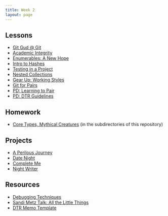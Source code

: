 ```yaml
---
title: Week 2
layout: page
---
```


## Lessons

* [Git Gud @ Git](../lessons/branching_in_git)
* [Academic Integrity](../lessons/academic_integrity)
* [Enumerables: A New Hope](../lessons/beginner_enumerables)
* [Intro to Hashes](../lessons/hashes_arts_and_crafts)
* [Testing in a Project](../lessons/testing_in_a_project)
* [Nested Collections](../lessons/nested_collections)
* [Gear Up: Working Styles](https://github.com/turingschool/gear-up/blob/master/m1_citizenship/session_3_intro_extro_ambivert_styles.markdown)
* [Git for Pairs](../lessons/git_for_pairs)
* [PD: Learning to Pair](../../career_development_curriculum/module_one/learning_to_pair)
* [PD: DTR Guidelines](../../career_development_curriculum/module_one/dtr_guidelines_memo)
<!-- * [Working with Objects](../lessons/working_with_objects.md) -->


## Homework

* [Core Types, Mythical Creatures](https://github.com/turingschool/ruby-exercises/) (in the subdirectories of this repository)


## Projects

* [A Perilous Journey](../projects/perilous_journey)
* [Date Night](../projects/date_night)
* [Complete Me](../projects/complete_me)
* [Night Writer](../projects/night_writer)


## Resources

* [Debugging Techniques](../slides/debugging)
* [Sandi Metz Talk: All the Little Things](https://www.youtube.com/watch?v=8bZh5LMaSmE)
* [DTR Memo Template](https://docs.google.com/document/d/1zMtgWhODQuP3KBNhrg6PtmPUkw0DIskqgggeyEzYZi4/edit)

